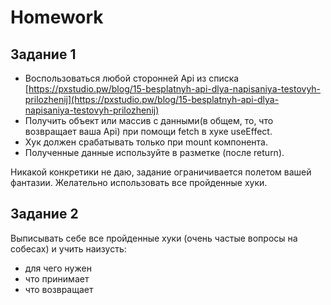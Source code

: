 # Homework

## Задание 1

-   Воспользоваться любой сторонней Api из списка [https://pxstudio.pw/blog/15-besplatnyh-api-dlya-napisaniya-testovyh-prilozhenij](https://pxstudio.pw/blog/15-besplatnyh-api-dlya-napisaniya-testovyh-prilozhenij)
-   Получить объект или массив с данными(в общем, то, что возвращает ваша Api) при помощи fetch в хуке useEffect.
-   Хук должен срабатывать только при mount компонента.
-   Полученные данные используйте в разметке (после return).

Никакой конкретики не даю, задание ограничивается полетом вашей фантазии. Желательно использовать все пройденные хуки.

## Задание 2

Выписывать себе все пройденные хуки (очень частые вопросы на собесах) и учить наизусть:

-   для чего нужен
-   что принимает
-   что возвращает
